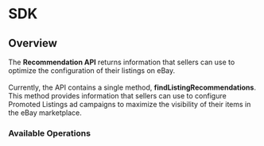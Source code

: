 # SDK

## Overview

The <b>Recommendation API</b> returns information that sellers can use to optimize the configuration of their listings on eBay. <br><br>Currently, the API contains a single method, <b>findListingRecommendations</b>. This method provides information that sellers can use to configure Promoted Listings ad campaigns to maximize the visibility of their items in the eBay marketplace.

### Available Operations

